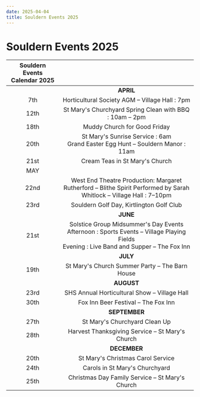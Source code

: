 ```yaml
---
date: 2025-04-04
title: Souldern Events 2025
---
```


# Souldern Events 2025

| Souldern Events Calendar 2025 |  |
| :---: | :---: |
| | **APRIL**   |
| 7th | Horticultural Society AGM – Village Hall : 7pm |
| 12th | St Mary's Churchyard Spring Clean with BBQ : 10am – 2pm |
| 18th | Muddy Church for Good Friday |
| 20th | St Mary's Sunrise Service : 6am <br> Grand Easter Egg Hunt – Souldern Manor : 11am |
| 21st | Cream Teas in St Mary's Church |
| MAY |  |
| 22nd | West End Theatre Production: Margaret Rutherford – Blithe Spirit Performed by Sarah Whitlock – Village Hall : 7–10pm |
| 23rd | Souldern Golf Day, Kirtlington Golf Club |
| | **JUNE** |
| 21st | Solstice Group Midsummer's Day Events <br> Afternoon : Sports Events – Village Playing Fields <br> Evening : Live Band and Supper – The Fox Inn |
|  | **JULY** |
| 19th | St Mary's Church Summer Party – The Barn House |
|  | **AUGUST** |
| 23rd | SHS Annual Horticultural Show – Village Hall  |
| 30th | Fox Inn Beer Festival – The Fox Inn |
|  | **SEPTEMBER** |
| 27th | St Mary's Churchyard Clean Up |
| 28th | Harvest Thanksgiving Service – St Mary's Church |
|  | **DECEMBER** |
| 20th | St Mary's Christmas Carol Service |
| 24th | Carols in St Mary's Churchyard |
| 25th | Christmas Day Family Service – St Mary's Church |

